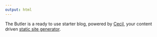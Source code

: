 ```yaml
---
output: html
---
```

The Butler is a ready to use starter blog, powered by [Cecil](https://cecil.app), your content driven [static site generator](https://jamstack.org/glossary/ssg/).

